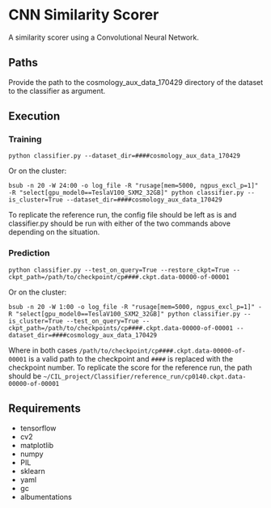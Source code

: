 # CNN Similarity Scorer
A similarity scorer using a Convolutional Neural Network.

## Paths
Provide the path to the cosmology_aux_data_170429 directory of the dataset to the classifier as argument.


## Execution
### Training

```python classifier.py --dataset_dir=####cosmology_aux_data_170429```

Or on the cluster:

```bsub -n 20 -W 24:00 -o log_file -R "rusage[mem=5000, ngpus_excl_p=1]" -R "select[gpu_model0==TeslaV100_SXM2_32GB]" python classifier.py --is_cluster=True --dataset_dir=####cosmology_aux_data_170429```

To replicate the reference run, the config file should be left as is and classifier.py should be run with either 
of the two commands above depending on the situation.

### Prediction

```python classifier.py --test_on_query=True --restore_ckpt=True --ckpt_path=/path/to/checkpoint/cp####.ckpt.data-00000-of-00001```

Or on the cluster:

```bsub -n 20 -W 1:00 -o log_file -R "rusage[mem=5000, ngpus_excl_p=1]" -R "select[gpu_model0==TeslaV100_SXM2_32GB]" python classifier.py --is_cluster=True --test_on_query=True --ckpt_path=/path/to/checkpoints/cp####.ckpt.data-00000-of-00001 --dataset_dir=####cosmology_aux_data_170429```

Where in both cases ```/path/to/checkpoint/cp####.ckpt.data-00000-of-00001``` 
is a valid path to the checkpoint and ```####``` is replaced with the checkpoint number. 
To replicate the score for the reference run, the path should be 
```~/CIL_project/Classifier/reference_run/cp0140.ckpt.data-00000-of-00001```

## Requirements

- tensorflow
- cv2
- matplotlib
- numpy
- PIL
- sklearn
- yaml
- gc
- albumentations